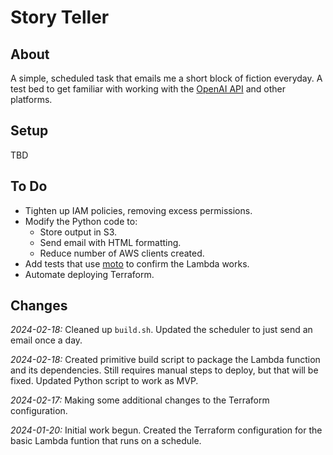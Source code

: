 # Story Teller

## About

A simple, scheduled task that emails me a short block of fiction everyday.
A test bed to get familiar with working with the [OpenAI API](https://openai.com/blog/openai-api) and other platforms.

## Setup

TBD

## To Do

* Tighten up IAM policies, removing excess permissions.
* Modify the Python code to:
  * Store output in S3.
  * Send email with HTML formatting.
  * Reduce number of AWS clients created.
* Add tests that use [moto](https://docs.getmoto.org/en/latest/docs/services/lambda.html) to confirm the Lambda works.
* Automate deploying Terraform.

## Changes

*2024-02-18:* Cleaned up `build.sh`.
Updated the scheduler to just send an email once a day.

*2024-02-18:* Created primitive build script to package the Lambda function and its dependencies.
Still requires manual steps to deploy, but that will be fixed.
Updated Python script to work as MVP.

*2024-02-17:* Making some additional changes to the Terraform configuration.

*2024-01-20:* Initial work begun. Created the Terraform configuration for the basic Lambda funtion that runs on a schedule.
